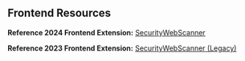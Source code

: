 ## Frontend Resources

**Reference 2024 Frontend Extension:** [SecurityWebScanner](https://github.com/IPRO497-HawkPhish/SecurityWebScanner/tree/main)

**Reference 2023 Frontend Extension:** [SecurityWebScanner (Legacy)](https://github.com/JohnDeifel/SecurityWebScanner)
